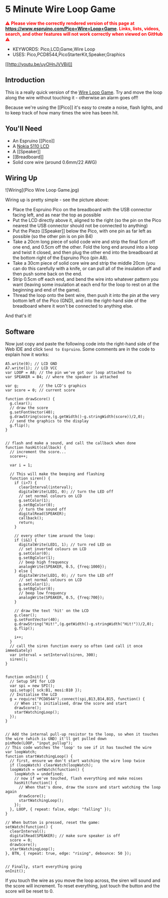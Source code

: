 <!--- Copyright (c) 2015 Gordon Williams, Pur3 Ltd. See the file LICENSE for copying permission. -->
5 Minute Wire Loop Game
=====================

<span style="color:red">:warning: **Please view the correctly rendered version of this page at https://www.espruino.com/Pico+Wire+Loop+Game. Links, lists, videos, search, and other features will not work correctly when viewed on GitHub** :warning:</span>

* KEYWORDS: Pico,LCD,Game,Wire Loop
* USES: Pico,PCD8544,PicoStarterKit,Speaker,Graphics

[[http://youtu.be/uyOHnJVVBiI]]

Introduction
-----------

This is a really quick version of the [Wire Loop Game](http://en.wikipedia.org/wiki/Wire_loop_game). Try and move the loop along the wire without touching it - otherwise an alarm goes off!

Because we're using the [[Pico]] it's easy to create a noise, flash lights, and to keep track of how many times the wire has been hit.

You'll Need
----------

* An Espruino [[Pico]]
* A [Nokia 5110 LCD](/PCD8544)
* A [[Speaker]]
* [[Breadboard]]
* Solid core wire (around 0.6mm/22 AWG)

Wiring Up
--------

![Wiring](Pico Wire Loop Game.jpg)

Wiring up is pretty simple - see the picture above:

* Place the Espruino Pico on the breadboard with the USB connector facing left, and as near the top as possible
* Put the LCD directly above it, aligned to the right (so the pin on the Pico nearest the USB connector should not be connected to anything)
* Put the Piezo [[Speaker]] below the Pico, with one pin as far left as possible (so the other pin is on pin B4)
* Take a 20cm long piece of solid code wire and strip the final 5cm off one end, and 0.5cm off the other. Fold the long end around into a loop and twist it closed, and then plug the other end into the breadboard at the bottom right of the Espruino Pico (pin A8).
* Take a 30cm piece of solid core wire and strip the middle 20cm (you can do this carefully with a knife, or can pull all of the insulation off and then push some back on the end.
* Strip 0.5cm off each end, and bend the wire into whatever pattern you want (leaving some insulation at each end for the loop to rest on at the beginning and end of the game).
* Thread the loop onto the bent wire, then push it into the pin at the very bottom left of the Pico (GND), and into the right-hand side of the breadboard where it won't be connected to anything else.

And that's it!


Software
-------

Now just copy and paste the following code into the right-hand side of the Web IDE and click `Send to Espruino`. Some comments are in the code to explain how it works:

```
A5.write(0); // LCD GND
A7.write(1); // LCD VCC
var LOOP = A8; // the pin we've got our loop attached to
var SPEAKER = B4; // where the speaker is attached

var g;         // the LCD's graphics
var score = 0; // current score

function drawScore() {
  g.clear();
  // draw the score
  g.setFontVector(40);
  g.drawString(score,(g.getWidth()-g.stringWidth(score))/2,0);
  // send the graphics to the display
  g.flip();
}


// flash and make a sound, and call the callback when done
function hasHit(callback) {
  // increment the score...
  score++;

  var i = 1;

  // This will make the beeping and flashing
  function siren() {
    if (i>7) {
      clearInterval(interval);
      digitalWrite(LED1, 0); // turn the LED off
      // set normal colours on LCD
      g.setColor(1);
      g.setBgColor(0);
      // turn the sound off
      digitalRead(SPEAKER);
      callback();
      return;
    }

    // every other time around the loop:
    if (i&1) {
      digitalWrite(LED1, 1); // turn red LED on
      // set inverted colours on LCD
      g.setColor(0);
      g.setBgColor(1);
      // beep high frequency
      analogWrite(SPEAKER, 0.5, {freq:1000});
    } else {
      digitalWrite(LED1, 0); // turn the LED off
      // set normal colours on LCD
      g.setColor(1);
      g.setBgColor(0);
      // beep low frequency
      analogWrite(SPEAKER, 0.5, {freq:700});
    }

    // draw the text 'hit' on the LCD
    g.clear();
    g.setFontVector(40);
    g.drawString("Hit!",(g.getWidth()-g.stringWidth("Hit!"))/2,0);
    g.flip();

    i++;
  }
  // call the siren function every so often (and call it once immediately)
  var interval = setInterval(siren, 300);
  siren();
}


function onInit() {
  // Setup SPI for LCD
  var spi = new SPI();
  spi.setup({ sck:B1, mosi:B10 });
  // Initialise the LCD
  g = require("PCD8544").connect(spi,B13,B14,B15, function() {
    // When it's initialised, draw the score and start
    drawScore();
    startWatchingLoop();
  });
}


// Add the internal pull-up resistor to the loop, so when it touches the wire (which is GND) it'll get pulled down
pinMode(LOOP, "input_pullup");
// This code watches the 'loop' to see if it has touched the wire
var loopWatch;
function startWatchingLoop() {
  // first, ensure we don't start watching the wire loop twice
  if (loopWatch) clearWatch(loopWatch);
  loopWatch = setWatch(function() {
    loopWatch = undefined;
    // now if we've touched, flash everything and make noises
    hasHit(function() {
      // When that's done, draw the score and start watching the loop again
      drawScore();
      startWatchingLoop();
    });
  }, LOOP, { repeat: false, edge: "falling" });
}

// When button is pressed, reset the game:
setWatch(function() {
  clearInterval();
  digitalRead(SPEAKER); // make sure speaker is off
  score = 0;
  drawScore();
  startWatchingLoop();
}, BTN, { repeat: true, edge: "rising", debounce: 50 });


// Finally, start everything going
onInit();
```

If you touch the wire as you move the loop across, the siren will sound and the score will increment. To reset everything, just touch the button and the score will be reset to 0.
